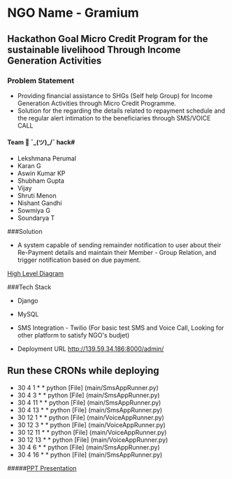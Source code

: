 # NGO Name - Gramium 

## Hackathon Goal Micro Credit Program for the sustainable livelihood Through Income Generation Activities

### Problem Statement

* Providing financial assistance to SHGs (Self help Group) for Income Generation Activities through Micro Credit Programme.
* Solution for  the regarding the details related to repayment schedule and the regular alert  intimation to the beneficiaries  through SMS/VOICE CALL 

#### Team 👬 ¯\_(ツ)_/¯ hack#

* Lekshmana Perumal
* Karan G
* Aswin Kumar KP
* Shubham Gupta
* Vijay
* Shruti Menon
* Nishant Gandhi
* Sowmiya G
* Soundarya T

###Solution

* A system capable of sending remainder notification to user about their Re-Payment details and maintain their Member - Group Relation, and trigger notification based on due payment.

[High Level Diagram ](docs/Highlevel-Grahmium.jpg)

###Tech Stack

* Django
* MySQL
* SMS Integration - Twilio (For basic test SMS and Voice Call, Looking for other platform to satisfy NGO's budjet)



* Deployment URL http://139.59.34.186:8000/admin/

## Run these CRONs while deploying

* 30 4 1 * * python [File] (main/SmsAppRunner.py)
* 30 4 3 * * python [File] (main/SmsAppRunner.py)
* 30 4 11 * * python [File] (main/SmsAppRunner.py)
* 30 4 13 * * python [File] (main/SmsAppRunner.py)
* 30 12 1 * * python [File] (main/VoiceAppRunner.py)
* 30 12 3 * * python [File] (main/VoiceAppRunner.py)
* 30 12 11 * * python [File] (main/VoiceAppRunner.py)
* 30 12 13 * * python [File] (main/VoiceAppRunner.py)
* 30 4 6 * * python [File] (main/SmsAppRunner.py)
* 30 4 16 * * python [File] (main/SmsAppRunner.py)


#####[PPT Presentation](https://docs.google.com/presentation/d/17YpvNPo9SWsqYlcoxkVvAB_VjN263NfmuW3PNL4XhLc/edit?usp=sharing)
